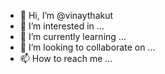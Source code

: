 - 👋 Hi, I’m @vinaythakut
- 👀 I’m interested in ...
- 🌱 I’m currently learning ...
- 💞️ I’m looking to collaborate on ...
- 📫 How to reach me ...

<!---
vinaythakut/vinaythakut is a ✨ special ✨ repository because its `README.md` (this file) appears on your GitHub profile.
You can click the Preview link to take a look at your changes.
--->
